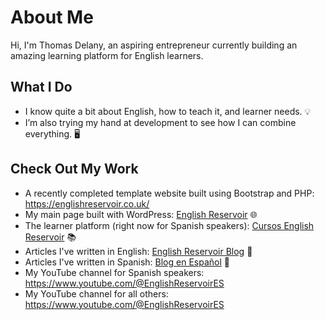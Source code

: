# About Me

Hi, I'm Thomas Delany, an aspiring entrepreneur currently building an amazing learning platform for English learners. 

## What I Do

- I know quite a bit about English, how to teach it, and learner needs. 💡
- I’m also trying my hand at development to see how I can combine everything. 🖥️

## Check Out My Work

- A recently completed template website built using Bootstrap and PHP: https://englishreservoir.co.uk/  
- My main page built with WordPress: [English Reservoir](https://www.englishreservoir.com/) 🌐
- The learner platform (right now for Spanish speakers): [Cursos English Reservoir](https://cursos.englishreservoir.com/) 📚
- Articles I've written in English: [English Reservoir Blog](https://www.englishreservoir.com/blog/) 📝
- Articles I've written in Spanish: [Blog en Español](https://www.englishreservoir.com/es/blog-ingles/) 📝
- My YouTube channel for Spanish speakers: https://www.youtube.com/@EnglishReservoirES 
- My YouTube channel for all others: https://www.youtube.com/@EnglishReservoirES 
